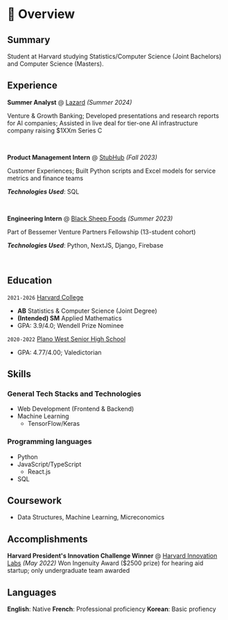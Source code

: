 # 📖 Overview

## Summary

Student at Harvard studying Statistics/Computer Science (Joint Bachelors) and Computer Science (Masters).


## Experience

**Summer Analyst** @ [Lazard](https://www.lazard.com/) _(Summer 2024)_

Venture & Growth Banking; Developed presentations and research reports for AI companies; Assisted in live deal for tier-one AI infrastructure company raising $1XXm Series C

&nbsp;

**Product Management Intern** @ [StubHub](https://www.stubhub.com/) _(Fall 2023)_

Customer Experiences; Built Python scripts and Excel models for service metrics and finance teams

_**Technologies Used**_: SQL

&nbsp;

**Engineering Intern** @ [Black Sheep Foods](https://blacksheepfoods.com/) _(Summer 2023)_

Part of Bessemer Venture Partners Fellowship (13-student cohort)

_**Technologies Used**_: Python, NextJS, Django, Firebase

&nbsp;

## Education

`2021-2026` [Harvard College](https://college.harvard.edu/)
- **AB** Statistics & Computer Science (Joint Degree)
- **(Intended) SM** Applied Mathematics
- GPA: 3.9/4.0; Wendell Prize Nominee

`2020-2022` [Plano West Senior High School](https://www.pisd.edu/site/default.aspx?PageType=3&DomainID=293&ModuleInstanceID=4433&ViewID=6446EE88-D30C-497E-9316-3F8874B3E108&RenderLoc=0&FlexDataID=98016&PageID=1722)
- GPA: 4.77/4.00; Valedictorian

## Skills

### General Tech Stacks and Technologies
- Web Development (Frontend & Backend)
- Machine Learning
  - TensorFlow/Keras

### Programming languages
- Python
- JavaScript/TypeScript
  - React.js
- SQL

## Coursework
- Data Structures, Machine Learning, Micreconomics

## Accomplishments
**Harvard President's Innovation Challenge Winner** @ [Harvard Innovation Labs]() _(May 2022)_
Won Ingenuity Award ($2500 prize) for hearing aid startup; only undergraduate team awarded

## Languages
**English**: Native
**French**: Professional proficiency
**Korean**: Basic profiency
